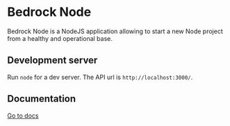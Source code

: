 # Bedrock Node

Bedrock Node is a NodeJS application allowing to start a new Node project from a healthy and operational base.

## Development server

Run `node` for a dev server. The API url is `http://localhost:3000/`.

## Documentation

[Go to docs](https://github.com/BryanBerger98/bedrock-node/wiki)